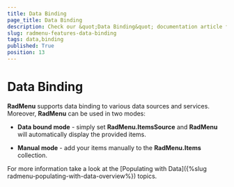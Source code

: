 ```yaml
---
title: Data Binding
page_title: Data Binding
description: Check our &quot;Data Binding&quot; documentation article for the RadMenu WPF control.
slug: radmenu-features-data-binding
tags: data,binding
published: True
position: 13
---
```


# Data Binding

__RadMenu__ supports data binding to various data sources and services. Moreover, __RadMenu__ can be used in two modes:

* __Data bound mode__ - simply set __RadMenu.ItemsSource__ and __RadMenu__ will automatically display the provided items.

* __Manual mode__ - add your items manually to the __RadMenu.Items__ collection. 

For more information take a look at the [Populating with Data]({%slug radmenu-populating-with-data-overview%}) topics. 